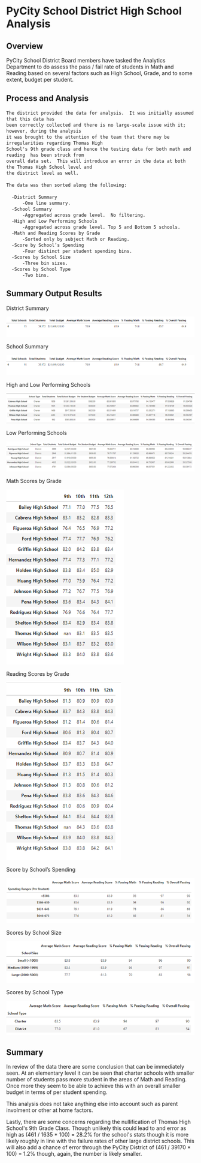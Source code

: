 # PyCity School District High School Analysis

## Overview

PyCity School District Board members have tasked the Analytics Department to do assess the pass / fail rate of students in Math and Reading 
    based on several factors such as High School, Grade, and to some extent,  budget per student.
    
## Process and Analysis
    
    The district provided the data for analysis.  It was initially assumed that this data has 
    been correctly collected and there is no large-scale issue with it; however, during the analysis
    it was brought to the attention of the team that there may be irregularities regarding Thomas High 
    School's 9th grade class and hence the testing data for both math and reading  has been struck from
    overall data set.  This will introduce an error in the data at both the Thomas High School level and
    the district level as well.
   
    The data was then sorted along the following:
        
      -District Summary
          -One line summary.  
      -School Summary
          -Aggregated across grade level.  No filtering.
      -High and Low Performing Schools
          -Aggregated across grade level. Top 5 and Bottom 5 schools.
      -Math and Reading Scores by Grade
          -Sorted only by subject Math or Reading.
      -Score by School’s Spending
          -Four distinct per student spending bins.
      -Scores by School Size
          -Three bin sizes.
      -Scores by School Type
          -Two bins.


## Summary Output Results

District Summary

![](Resources/District_Summary.png)

School Summary

![](Resources/District_Summary.png)


High and Low Performing Schools

![](Resources/High_Performing.png)


Low Performing Schools

![](Resources/Low_Performing.png)


Math Scores by Grade

![](Resources/Math_Score_byGrade.png)


Reading Scores by Grade

![](Resources/Read_Score_byGrade.png)


Score by School’s Spending

![](Resources/Scores_by_School_Spending.png)


Scores by School Size

![](Resources/Scores_by_School_Size.png)


Scores by School Type

![](Resources/Scores_by_School_Type.png)


## Summary

In review of the data there are some conclusion that can be immediately seen.  At an elementary level it can be seen that charter schools
with smaller number of students pass more student in the areas of Math and Reading.  Once more they seem to be able to achieve this with an
overall smaller budget in terms of per student spending.

This analysis does not take anything else into account such as parent involment or other at home factors.

Lastly, there are some concerns regarding the nullification of Thomas High School's 9th Grade Class.  Though unlikely this could lead to 
and error as high as (461 / 1635 * 100) = 28.2% for the school's stats though it is more likely roughly in line with the failure rates of
other large district schools.  This will also add a chance of error through the PyCity District of (461 / 39170 * 100) = 1.2% though,
again, the number is likely smaller.

